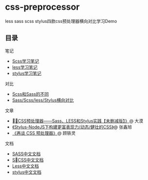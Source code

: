 # css-preprocessor
less sass scss stylus四款css预处理器横向对比学习Demo

## 目录

笔记
* [Scss学习笔记](./docs/scss.md)
* [less学习笔记](./docs/less.md)
* [stylus学习笔记](./docs/stylus.md)

对比
* [Scss和Sass的不同](./docs/scss-sass.md)
* [Sass/Scss/less/Stylus横向对比](./docs/scss-sass-less-stylus.md)

文章
* [《CSS预处理器——Sass、LESS和Stylus实践【未删减版】》](https://www.w3cplus.com/css/css-preprocessor-sass-vs-less-stylus-2.html)@ 大漠
* [《Stylus-NodeJS下构建更富表现力/动态/健壮的CSS》](https://www.w3cplus.com/css/css-preprocessor-sass-vs-less-stylus-2.html)@ 张鑫旭
* [《再谈 CSS 预处理器》](http://efe.baidu.com/blog/revisiting-css-preprocessors/)@ 顾轶灵

文档
* [SASS中文文档](http://sass.bootcss.com/docss/sass-reference/)
* [SCSS中文文档](http://sass.bootcss.com/docss/scss-for-sass-users/)
* [Less中文文档](http://less.bootcss.com/)
* [stylus中文文档](https://stylus.bootcss.com/)
